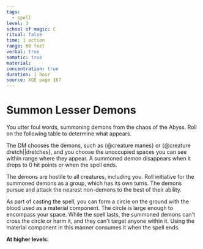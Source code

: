 ```yaml
---
tags:
  - spell
level: 3
school of magic: C
ritual: false
time: 1 action
range: 60 feet
verbal: true
somatic: true
material: 
concentration: true
duration: 1 hour
source: XGE page 167
---
```

# Summon Lesser Demons
You utter foul words, summoning demons from the chaos of the Abyss. Roll on the following table to determine what appears.



The DM chooses the demons, such as {@creature manes} or {@creature dretch||dretches}, and you choose the unoccupied spaces you can see within range where they appear. A summoned demon disappears when it drops to 0 hit points or when the spell ends.

The demons are hostile to all creatures, including you. Roll initiative for the summoned demons as a group, which has its own turns. The demons pursue and attack the nearest non-demons to the best of their ability.

As part of casting the spell, you can form a circle on the ground with the blood used as a material component. The circle is large enough to encompass your space. While the spell lasts, the summoned demons can't cross the circle or harm it, and they can't target anyone within it. Using the material component in this manner consumes it when the spell ends.

**At higher levels:** 